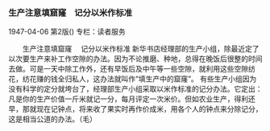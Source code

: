### 生产注意填窟窿　记分以米作标准

1947-04-06
第2版()
专栏：读者服务

　　生产注意填窟窿
  　记分以米作标准
    新华书店经理部的生产小组，除最近定了以次要生产来补工作空隙的办法。因为不论推磨、种地，总得在晚饭后很整的时间去做。可是一天中除工作外，还有早饭后及中午等一些空隙，就利用这些空隙纺花，纺花赚的钱全归私人，这办法就叫作“填生产中的窟窿”。
    有些生产小组因为没有科学的定分就垮台了，经理部生产小组采取以米作标准的记分办法。它定出：凡是你的生产价值一斤米就记一分，每月评定一次米价。但如农业生产，得利还早，那就现在记钟点，将来收了果实时再作价成米，用各个人的钟点来分除记分，这是相当公道的办法。（毛）
